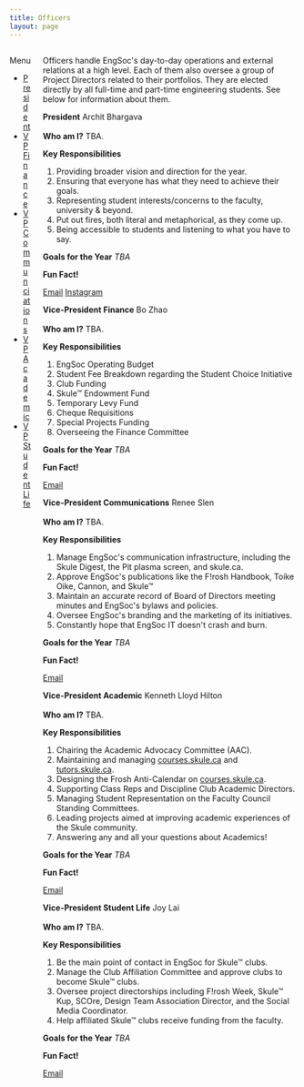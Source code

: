 ```yaml
---
title: Officers
layout: page
---
```


<div class="columns is-multiline">
    <div class="column is-2 is-hidden-touch">
        <aside class="menu">
            <p class="menu-label"> Menu </p>
            <ul class="menu-list">
                <li><a href="#president">President</a></li>
                <li><a href="#vpf">VP Finance</a></li>
                <li><a href="#vpcomm">VP Communciations</a></li>
                <li><a href="#vpa">VP Academic</a></li>
                <li><a href="#vpsl">VP Student Life</a></li>
            </ul>
        </aside>
    </div>
    <div class="column">
        <div class="content">
            <p>Officers handle EngSoc's day-to-day operations and external relations at a high level. Each of them also oversee a group of Project Directors related to their portfolios. They are elected directly by all full-time and part-time engineering students. See below for information about them.</p>
            <div class="box" >
                <article class="media">
                    <div class="media-content">
                        <div class="content">
                            <p><strong class="has-text-success">President</strong> Archit Bhargava<br><br> <strong>Who am I?</strong> TBA. </p>
                            <p><strong>Key Responsibilities</strong>
                            <ol>
                                <li>Providing broader vision and direction for the year.</li>
                                <li>Ensuring that everyone has what they need to achieve their goals.</li>
                                <li>Representing student interests/concerns to the faculty, university & beyond.</li>
                                <li>Put out fires, both literal and metaphorical, as they come up.</li>
                                <li>Being accessible to students and listening to what you have to say. </li>
                            </ol>
                            </p>
                            <p><strong>Goals for the Year</strong> <!-- <ol><li>Ensure that the potential return to in-person classes is safe and responds to student needs.</li>                                            <li>Improve EngSoc's accessibility to students.</li>                                            <li>Progress on infrastructure projects such as the Pit renovation and renovation of 256 McCaul.</li>                                            <li>Collaborate with VP Finance on updating and expanding services offered by EngSoc.</li>                                            <li>Collaborate with with VP Communications to improve accessibility of EngSoc information.</li>                                            <li>Collaborate with VP Academic to ensure that the return to in-person learning is equitable for all students.</li>                                            <li>Collaborate with VP Student Life to advocate for a safe return to campus for clubs and design teams.</li>                                            <li>Collaborate with the Equity & Inclusivity director to advocate for the addition of equity content to the engineering core curriculum.</li>                                            <li>Create a new environmental sustainability project director and support this director in scoping the new role</li></ol></p> --><i>TBA</i>
                            <p><strong>Fun Fact! </strong> </p>
                            <p> <a class="button is-small is-success" href="mailto:president@skule.ca">Email</a> <a class="button is-small is-success" href="https://www.instagram.com/uoftengsocpresident/" target="_new">Instagram</a> </p>
                        </div>
                    </div>
                </article>
            </div>
            <div class="box">
                <article class="media">
                    <div class="media-content">
                        <div class="content">
                            <p><strong class="has-text-info">Vice-President Finance</strong> Bo Zhao<br><br> <strong>Who am I?</strong> TBA. </p>
                            <p><strong>Key Responsibilities</strong>
                            <ol>
                                <li>EngSoc Operating Budget</li>
                                <li>Student Fee Breakdown regarding the Student Choice Initiative</li>
                                <li>Club Funding</li>
                                <li>Skule™ Endowment Fund</li>
                                <li>Temporary Levy Fund</li>
                                <li>Cheque Requisitions</li>
                                <li>Special Projects Funding</li>
                                <li>Overseeing the Finance Committee</li>
                            </ol>
                            </p>
                            <p><strong>Goals for the Year</strong> <!--<ol><li>Improving online flexibility by reducing shipping costs and investing in virtual platforms.</li>                                        <li>Standardizing and strengthening sponsorship for EngSoc.</li>                                        <li>Updating and expanding services offered by EngSoc in line with the operating budget. </li>                                        <li>Improving financial transparency and creating avenues for continuous feedback and input. </li>                                        <li>Supporting the commercial operations in their return to in-person operations and implementing the necessary infrastructure. </li>                                    </ol></p> --><i>TBA</i>
                            <p><strong>Fun Fact! </strong> </p>
                            <p> <a class="button is-small is-info" href="mailto:vpfinance@skule.ca">Email</a></p>
                        </div>
                    </div>
                </article>
            </div>
            <div class="box">
                <article class="media">
                    <div class="media-content">
                        <div class="content">
                            <p><strong class="has-text-warning">Vice-President Communications</strong> Renee Slen<br><br> <strong>Who am I?</strong> TBA. </p>
                            <p><strong>Key Responsibilities</strong>
                            <ol>
                                <li>Manage EngSoc's communication infrastructure, including the Skule Digest, the Pit plasma screen, and skule.ca.</li>
                                <li>Approve EngSoc's publications like the F!rosh Handbook, Toike Oike, Cannon, and Skule™
                                <li>Maintain an accurate record of Board of Directors meeting minutes and EngSoc's bylaws and policies.</li>
                                <li>Oversee EngSoc's branding and the marketing of its initiatives.</li>
                                <li>Constantly hope that EngSoc IT doesn't crash and burn.</li>
                            </ol>
                            </p>
                            <p><strong>Goals for the Year</strong> <!-- <ol><li>Streamline communication avenues used by EngSoc to disseminate information with emphasis on transparency and accessibility.                                        </li>                                        <li>Determine the feasibility of, and create a mobile application dedicated to Skule affairs.                                        </li>                                        <li>Create a video archive of EngSoc current affairs. </li>                                        <li>Increase awareness of the Skule community about EngSoc activities. </li>                                    </ol></p> --><i>TBA</i>
                            <p><strong>Fun Fact! </strong> </p>
                            <p> <a class="button is-small is-warning" href="mailto:vpcomm@skule.ca">Email</a></p>
                        </div>
                    </div>
                </article>
            </div>
            <div class="box">
                <article class="media">
                    <div class="media-content">
                        <div class="content">
                            <p><strong class="has-text-danger">Vice-President Academic</strong> Kenneth Lloyd Hilton<br><br> <strong>Who am I?</strong> TBA. </p>
                            <p><strong>Key Responsibilities</strong>
                            <ol>
                                <li>Chairing the Academic Advocacy Committee (AAC).</li>
                                <li>Maintaining and managing <a href="http://courses.skule.ca">courses.skule.ca</a> and <a href="http://tutors.skule.ca">tutors.skule.ca</a>.</li>
                                <li>Designing the Frosh Anti-Calendar on <a href="http://courses.skule.ca">courses.skule.ca</a>.</li>
                                <li>Supporting Class Reps and Discipline Club Academic Directors.</li>
                                <li>Managing Student Representation on the Faculty Council Standing Committees.</li>
                                <li>Leading projects aimed at improving academic experiences of the Skule community.</li>
                                <li>Answering any and all your questions about Academics!</li>
                            </ol>
                            </p>
                            <p><strong>Goals for the Year</strong> <!--     <ol><li>Work with the faculty to ensure students transition safely back to campus in the future.</li>                                        <li>Promote broader student engagement and leadership in academic advocacy opportunities.</li>                                        <li>Revamp courses.skule.ca by extending the functionality of Frosh Anti-Calendar to include more courses.</li>                                        <li>Initiate discussions with faculty on potential changes to improve workload distribution for all years and reduce stress levels for first years.</li></ol></p>--><i>TBA</i>
                            <p><strong>Fun Fact! </strong> </p>
                            <p> <a class="button is-small is-danger" href="mailto:vpacademic@skule.ca">Email</a></p>
                        </div>
                    </div>
                </article>
            </div>
            <div class="box">
                <article class="media">
                    <div class="media-content">
                        <div class="content">
                            <p><strong class="has-text-primary">Vice-President Student Life</strong> Joy Lai<br><br> <strong>Who am I?</strong> TBA. </p>
                            <p><strong>Key Responsibilities</strong>
                            <ol>
                                <li>Be the main point of contact in EngSoc for Skule™ clubs. </li>
                                <li>Manage the Club Affiliation Committee and approve clubs to become Skule™ clubs.</li>
                                <li>Oversee project directorships including F!rosh Week, Skule™ Kup, SCOre, Design Team Association Director, and the Social Media Coordinator. </li>
                                <li>Help affiliated Skule™ clubs receive funding from the faculty.</li>
                            </ol>
                            </p>
                            <p><strong>Goals for the Year</strong> <!--           <ol><li>Improve space allocations for clubs and design teams.</li>                                        <li>Streamline access to Engineering Society services.</li>                                        <li>Revamp the club affiliation process. </li>                                        <li>Help clubs and design teams overcome challenges faced as a result of the pandemic. </li></ol></p>--><i>TBA</i>
                            <p><strong>Fun Fact! </strong> </p>
                            <p> <a class="button is-small is-primary" href="mailto:vpstudentlife@skule.ca">Email</a></p>
                        </div>
                    </div>
                </article>
            </div>
        </div>
    </div>
</div>